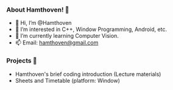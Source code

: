 
<!---
![Hamthoven's Profile Image](https://github.com/Hamthoven/Hamthoven/blob/main/HamThovenProfile.jpg)
-->


### About Hamthoven! 🐹

- 👋 Hi, I’m @Hamthoven
- 👀 I’m interested in C++, Window Programming, Android, etc.
- 🌱 I’m currently learning Computer Vision.
- 📫 Email: hamthoven@gmail.com

### Projects 📁

- Hamthoven's brief coding introduction (Lecture materials)
- Sheets and Timetable (platform: Window)


<!---
Hamthoven/Hamthoven is a ✨ special ✨ repository because its `README.md` (this file) appears on your GitHub profile.
You can click the Preview link to take a look at your changes.
--->
